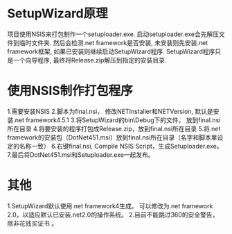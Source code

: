 SetupWizard原理
===============
项目使用NSIS来打包制作一个setuploader.exe. 
启动setuploader.exe会先解压文件到临时文件夹.
然后会检测.net framework是否安装, 未安装则先安装.net framework框架,
如果已安装则继续启动SetupWizard程序.
SetupWizard程序只是一个向导程序, 最终将Release.zip解压到指定的安装目录.

使用NSIS制作打包程序
================
1.需要安装NSIS
2.脚本为final.nsi， 修改NETInstaller和NETVersion, 默认是安装.net framework4.5.1
3.将SetupWizard的bin\Debug下的文件， 放到final.nsi所在目录
4.将要安装的程序打包成Release.zip，放到final.nsi所在目录
5.将.net framework的安装包（DotNet451.msi）放到final.nsi所在目录（名字和脚本里设定的名称一致）
6.右键final.nsi, Compile NSIS Script，生成Setuploader.exe。
7.最后将DotNet451.msi和Setuploader.exe一起发布。

其他
====
1.SetupWizard默认使用.net framework4生成。
可以修改为.net framework 2.0，以适应默认已安装.net2.0的操作系统。
2.目前不能跳过360的安全警告， 除非花钱买证书 。
